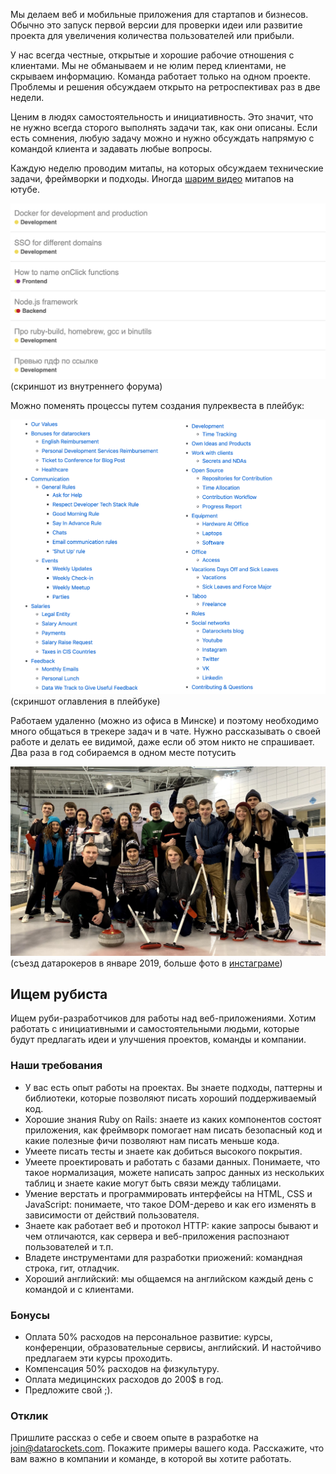 Мы делаем веб и мобильные приложения для стартапов и бизнесов. Обычно это запуск первой версии для проверки идеи или развитие проекта для увеличения количества пользователей или прибыли.

У нас всегда честные, открытые и хорошие рабочие отношения с клиентами. Мы не обманываем и не юлим перед клиентами, не скрываем информацию. Команда работает только на одном проекте. Проблемы и решения обсуждаем открыто на ретроспективах раз в две недели.

Ценим в людях самостоятельность и инициативность. Это значит, что не нужно всегда сторого выполнять задачи так, как они описаны. Если есть сомнения, любую задачу можно и нужно обсуждать напрямую с командой клиента и задавать любые вопросы.

Каждую неделю проводим митапы, на которых обсуждаем технические задачи, фреймворки и подходы. Иногда [шарим видео](https://www.youtube.com/channel/UC3FaevGv94T9zvtHlL9ch1g/videos) митапов на ютубе.


![Example of topics on forum](images/forum-screenshot.png)
(скриншот из внутреннего форума)

Можно поменять процессы путем создания пулреквеста в плейбук:


![Playbook Table Of Content](images/playbook-toc.png)
(скриншот оглавления в плейбуке)

Работаем удаленно (можно из офиса в Минске) и поэтому необходимо много общаться в трекере задач и в чате. Нужно рассказывать о своей работе и делать ее видимой, даже если об этом никто не спрашивает. Два раза в год собираемся в одном месте потусить


[![datarockets team on January 2019](images/team-january-2019.jpg)](https://www.instagram.com/datarockets/)
(съезд датарокеров в январе 2019, больше фото в [инстаграме](https://www.instagram.com/datarockets/))

## Ищем рубиста

Ищем руби-разработчиков для работы над веб-приложениями. Хотим работать с инициативными и самостоятельными людьми, которые будут предлагать идеи и улучшения проектов, команды и компании.

### Наши требования

* У вас есть опыт работы на проектах. Вы знаете подходы, паттерны и библиотеки, которые позволяют писать хороший поддерживаемый код.
* Хорошие знания Ruby on Rails: знаете из каких компонентов состоят приложения, как фреймворк помогает нам писать безопасный код и какие полезные фичи позволяют нам писать меньше кода.
* Умеете писать тесты и знаете как добиться высокого покрытия.
* Умеете проектировать и работать с базами данных. Понимаете, что такое нормализация, можете написать запрос данных из нескольких таблиц и знаете какие могут быть связи между таблицами.
* Умение верстать и программировать интерфейсы на HTML, CSS и JavaScript: понимаете, что такое DOM-дерево и как его изменять в зависимости от действий пользователя.
* Знаете как работает веб и протокол HTTP: какие запросы бывают и чем отличаются, как сервера и веб-приложения распознают пользователей и т.п.
* Владете инструментами для разработки приожений: командная строка, гит, отладчик.
* Хороший английский: мы общаемся на английском каждый день с командой и с клиентами.

### Бонусы

* Оплата 50% расходов на персональное развитие: курсы, конференции, образовательные сервисы, английский. И настойчиво предлагаем эти курсы проходить.
* Компенсация 50% расходов на физкультуру.
* Оплата медицинских расходов до 200$ в год.
* Предложите свой ;).

### Отклик

Пришлите рассказ о себе и своем опыте в разработке на [join@datarockets.com](mailto:join@datarockets.com). Покажите примеры вашего кода. Расскажите, что вам важно в компании и команде, в которой вы хотите работать.
